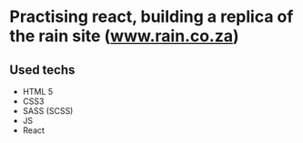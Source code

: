 # Practising react, building a replica of the rain site (www.rain.co.za)

## Used techs

- HTML 5
- CSS3
- SASS (SCSS)
- JS
- React
